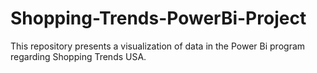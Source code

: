 # Shopping-Trends-PowerBi-Project
This repository presents a visualization of data in the Power Bi program regarding Shopping Trends USA.
